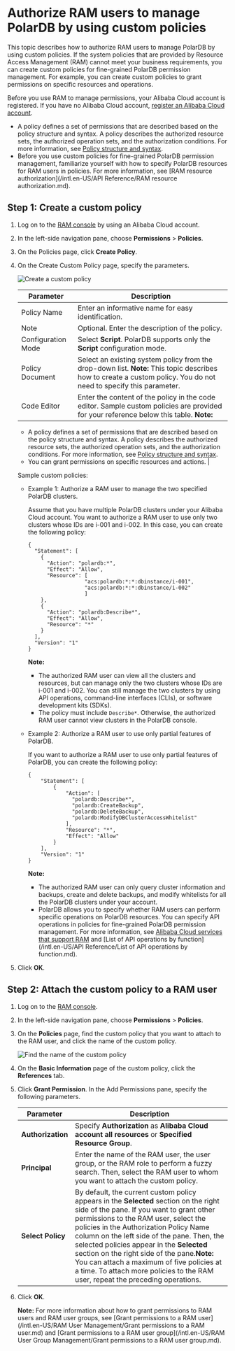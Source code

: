 # Authorize RAM users to manage PolarDB by using custom policies

This topic describes how to authorize RAM users to manage PolarDB by using custom policies. If the system policies that are provided by Resource Access Management \(RAM\) cannot meet your business requirements, you can create custom policies for fine-grained PolarDB permission management. For example, you can create custom policies to grant permissions on specific resources and operations.

Before you use RAM to manage permissions, your Alibaba Cloud account is registered. If you have no Alibaba Cloud account, [register an Alibaba Cloud account](https://account.alibabacloud.com/register/intl_register.htm).

-   A policy defines a set of permissions that are described based on the policy structure and syntax. A policy describes the authorized resource sets, the authorized operation sets, and the authorization conditions. For more information, see [Policy structure and syntax](https://www.alibabacloud.com/help/zh/doc-detail/93739.htm).
-   Before you use custom policies for fine-grained PolarDB permission management, familiarize yourself with how to specify PolarDB resources for RAM users in policies. For more information, see [RAM resource authorization](/intl.en-US/API Reference/RAM resource authorization.md).

## Step 1: Create a custom policy

1.  Log on to the [RAM console](https://ram.console.aliyun.com/) by using an Alibaba Cloud account.

2.  In the left-side navigation pane, choose **Permissions** \> **Policies**.

3.  On the Policies page, click **Create Policy**.

4.  On the Create Custom Policy page, specify the parameters.

    ![Create a custom policy](https://static-aliyun-doc.oss-cn-hangzhou.aliyuncs.com/assets/img/en-US/2083097951/p76495.png)

    |Parameter|Description|
    |---------|-----------|
    |Policy Name|Enter an informative name for easy identification.|
    |Note|Optional. Enter the description of the policy.|
    |Configuration Mode|Select **Script**. PolarDB supports only the **Script** configuration mode.|
    |Policy Document|Select an existing system policy from the drop-down list. **Note:** This topic describes how to create a custom policy. You do not need to specify this parameter. |
    |Code Editor|Enter the content of the policy in the code editor. Sample custom policies are provided for your reference below this table. **Note:**

    -   A policy defines a set of permissions that are described based on the policy structure and syntax. A policy describes the authorized resource sets, the authorized operation sets, and the authorization conditions. For more information, see [Policy structure and syntax](https://www.alibabacloud.com/help/zh/doc-detail/93739.htm).
    -   You can grant permissions on specific resources and actions. |

    Sample custom policies:

    -   Example 1: Authorize a RAM user to manage the two specified PolarDB clusters.

        Assume that you have multiple PolarDB clusters under your Alibaba Cloud account. You want to authorize a RAM user to use only two clusters whose IDs are i-001 and i-002. In this case, you can create the following policy:

        ```
        {
          "Statement": [
            {
              "Action": "polardb:*",
              "Effect": "Allow",
              "Resource": [
                          "acs:polardb:*:*:dbinstance/i-001",
                          "acs:polardb:*:*:dbinstance/i-002"
                          ]
            },
            {
              "Action": "polardb:Describe*",
              "Effect": "Allow",
              "Resource": "*"
            }
          ],
          "Version": "1"
        }
        ```

        **Note:**

        -   The authorized RAM user can view all the clusters and resources, but can manage only the two clusters whose IDs are i-001 and i-002. You can still manage the two clusters by using API operations, command-line interfaces \(CLIs\), or software development kits \(SDKs\).
        -   The policy must include `Describe*`. Otherwise, the authorized RAM user cannot view clusters in the PolarDB console.
    -   Example 2: Authorize a RAM user to use only partial features of PolarDB.

        If you want to authorize a RAM user to use only partial features of PolarDB, you can create the following policy:

        ```
        {
            "Statement": [
                {
                    "Action": [
                      "polardb:Describe*",
                      "polardb:CreateBackup",
                      "polardb:DeleteBackup",
                      "polardb:ModifyDBClusterAccessWhitelist"
                    ],
                    "Resource": "*",
                    "Effect": "Allow"
                }
            ],
            "Version": "1"
        }
        ```

        **Note:**

        -   The authorized RAM user can only query cluster information and backups, create and delete backups, and modify whitelists for all the PolarDB clusters under your account.
        -   PolarDB allows you to specify whether RAM users can perform specific operations on PolarDB resources. You can specify API operations in policies for fine-grained PolarDB permission management. For more information, see [Alibaba Cloud services that support RAM](https://help.aliyun.com/document_detail/28630.html?spm=5176.11065259.1996646101.searchclickresult.587032086ReAdu) and [List of API operations by function](/intl.en-US/API Reference/List of API operations by function.md).
5.  Click **OK**.


## Step 2: Attach the custom policy to a RAM user

1.  Log on to the [RAM console](https://ram.console.aliyun.com/).

2.  In the left-side navigation pane, choose **Permissions** \> **Policies**.

3.  On the **Policies** page, find the custom policy that you want to attach to the RAM user, and click the name of the custom policy.

    ![Find the name of the custom policy](../images/p147422.png)

4.  On the **Basic Information** page of the custom policy, click the **References** tab.

5.  Click **Grant Permission**. In the Add Permissions pane, specify the following parameters.

    |Parameter|Description|
    |---------|-----------|
    |**Authorization**|Specify **Authorization** as **Alibaba Cloud account all resources** or **Specified Resource Group**.|
    |**Principal**|Enter the name of the RAM user, the user group, or the RAM role to perform a fuzzy search. Then, select the RAM user to whom you want to attach the custom policy.|
    |**Select Policy**|By default, the current custom policy appears in the **Selected** section on the right side of the pane. If you want to grant other permissions to the RAM user, select the policies in the Authorization Policy Name column on the left side of the pane. Then, the selected policies appear in the **Selected** section on the right side of the pane.**Note:** You can attach a maximum of five policies at a time. To attach more policies to the RAM user, repeat the preceding operations. |

6.  Click **OK**.

    **Note:** For more information about how to grant permissions to RAM users and RAM user groups, see [Grant permissions to a RAM user](/intl.en-US/RAM User Management/Grant permissions to a RAM user.md) and [Grant permissions to a RAM user group](/intl.en-US/RAM User Group Management/Grant permissions to a RAM user group.md).


